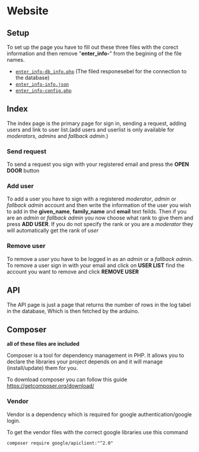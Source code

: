 # Website

## Setup
To set up the page you have to fill out these three files with the corect information and then remove "**enter_info-**" from the begining of the file names.
* [```enter_info-db_info.php```](database/enter_info-db_info.php) (The filed responesebel for the connection to the database)
* [```enter_info-info.json```](enter_info-info.json) 
* [```enter_info-config.php```](enter_info-config.php) 

## Index
The index page is the primary page for sign in, sending a request, adding users and link to user list.(add users and userlist is only available for *moderators*, *admins* and *fallback admin*.)

### Send request
To send a request you sign with your registered email and press the **OPEN DOOR** button

### Add user
To add a user you have to sign with a registered *moderator*, *admin* or *fallback admin* account and then write the information of the user you wish to add in the **given_name**, **family_name** and **email** text feilds. Then if you are an *admin* or *fallback admin* you now choose what rank to give them and press **ADD USER**. If you do not specify the rank or you are a *moderator* they will automatically get the rank of *user*

### Remove user
To remove a *user* you have to be logged in as an *admin* or a *fallback admin*. To remove a user sign in with your email and click on **USER LIST** find the account you want to remove and click **REMOVE USER**


## API
The API page is just a page that returns the number of rows in the log tabel in the database, Which is then fetched by the arduino.

## Composer
**all of these files are included**

Composer is a tool for dependency management in PHP. It allows you to declare the libraries your project depends on and it will manage (install/update) them for you.

To download composer you can follow this guide https://getcomposer.org/download/

### Vendor
Vendor is a dependency which is required for google authentication/google login.

To get the vendor files with the correct google libraries use this command

```
composer require google/apiclient:"^2.0"
```

